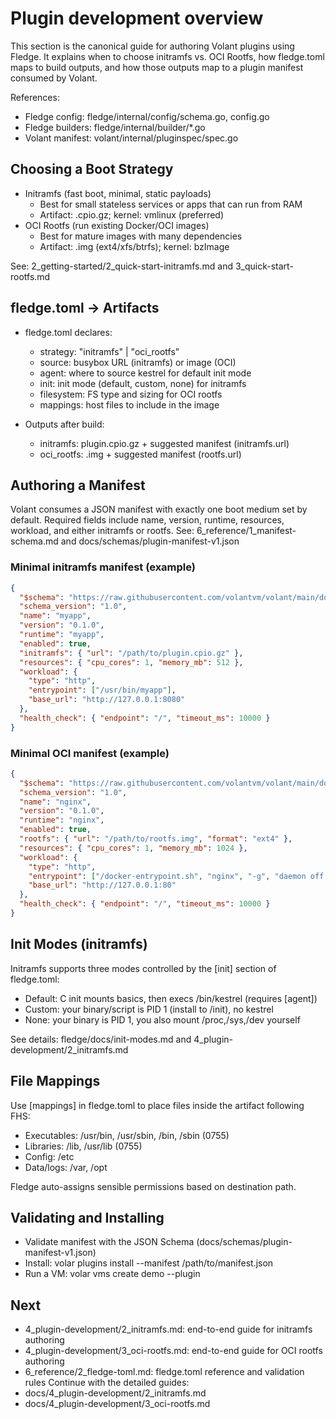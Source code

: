 # Plugin development overview

 This section is the canonical guide for authoring Volant plugins using Fledge.
 It explains when to choose initramfs vs. OCI Rootfs, how fledge.toml maps to build outputs, and how those outputs map to a plugin manifest consumed by Volant.

References:
- Fledge config: fledge/internal/config/schema.go, config.go
- Fledge builders: fledge/internal/builder/*.go
- Volant manifest: volant/internal/pluginspec/spec.go

 ## Choosing a Boot Strategy

 - Initramfs (fast boot, minimal, static payloads)
   - Best for small stateless services or apps that can run from RAM
   - Artifact: .cpio.gz; kernel: vmlinux (preferred)
 - OCI Rootfs (run existing Docker/OCI images)
   - Best for mature images with many dependencies
   - Artifact: .img (ext4/xfs/btrfs); kernel: bzImage

 See: 2_getting-started/2_quick-start-initramfs.md and 3_quick-start-rootfs.md

 ## fledge.toml → Artifacts

 - fledge.toml declares:
   - strategy: "initramfs" | "oci_rootfs"
   - source: busybox URL (initramfs) or image (OCI)
   - agent: where to source kestrel for default init mode
   - init: init mode (default, custom, none) for initramfs
   - filesystem: FS type and sizing for OCI rootfs
   - mappings: host files to include in the image

 - Outputs after build:
   - initramfs: plugin.cpio.gz + suggested manifest (initramfs.url)
   - oci_rootfs: <name>.img + suggested manifest (rootfs.url)

 ## Authoring a Manifest

 Volant consumes a JSON manifest with exactly one boot medium set by default.
 Required fields include name, version, runtime, resources, workload, and either initramfs or rootfs.
 See: 6_reference/1_manifest-schema.md and docs/schemas/plugin-manifest-v1.json

 ### Minimal initramfs manifest (example)
 ```json
 {
   "$schema": "https://raw.githubusercontent.com/volantvm/volant/main/docs/schemas/plugin-manifest-v1.json",
   "schema_version": "1.0",
   "name": "myapp",
   "version": "0.1.0",
   "runtime": "myapp",
   "enabled": true,
   "initramfs": { "url": "/path/to/plugin.cpio.gz" },
   "resources": { "cpu_cores": 1, "memory_mb": 512 },
   "workload": {
     "type": "http",
     "entrypoint": ["/usr/bin/myapp"],
     "base_url": "http://127.0.0.1:8080"
   },
   "health_check": { "endpoint": "/", "timeout_ms": 10000 }
 }
 ```
 
 ### Minimal OCI manifest (example)
 ```json
 {
   "$schema": "https://raw.githubusercontent.com/volantvm/volant/main/docs/schemas/plugin-manifest-v1.json",
   "schema_version": "1.0",
   "name": "nginx",
   "version": "0.1.0",
   "runtime": "nginx",
   "enabled": true,
   "rootfs": { "url": "/path/to/rootfs.img", "format": "ext4" },
   "resources": { "cpu_cores": 1, "memory_mb": 1024 },
   "workload": {
     "type": "http",
     "entrypoint": ["/docker-entrypoint.sh", "nginx", "-g", "daemon off;"],
     "base_url": "http://127.0.0.1:80"
   },
   "health_check": { "endpoint": "/", "timeout_ms": 10000 }
 }
 ```

 ## Init Modes (initramfs)

 Initramfs supports three modes controlled by the [init] section of fledge.toml:
 - Default: C init mounts basics, then execs /bin/kestrel (requires [agent])
 - Custom: your binary/script is PID 1 (install to /init), no kestrel
 - None: your binary is PID 1, you also mount /proc,/sys,/dev yourself

 See details: fledge/docs/init-modes.md and 4_plugin-development/2_initramfs.md

 ## File Mappings

 Use [mappings] in fledge.toml to place files inside the artifact following FHS:
 - Executables: /usr/bin, /usr/sbin, /bin, /sbin (0755)
 - Libraries: /lib, /usr/lib (0755)
 - Config: /etc
 - Data/logs: /var, /opt

 Fledge auto-assigns sensible permissions based on destination path.

 ## Validating and Installing

 - Validate manifest with the JSON Schema (docs/schemas/plugin-manifest-v1.json)
 - Install: volar plugins install --manifest /path/to/manifest.json
 - Run a VM: volar vms create demo --plugin <name>

 ## Next

 - 4_plugin-development/2_initramfs.md: end-to-end guide for initramfs authoring
 - 4_plugin-development/3_oci-rootfs.md: end-to-end guide for OCI rootfs authoring
 - 6_reference/2_fledge-toml.md: fledge.toml reference and validation rules
Continue with the detailed guides:
- docs/4_plugin-development/2_initramfs.md
- docs/4_plugin-development/3_oci-rootfs.md
